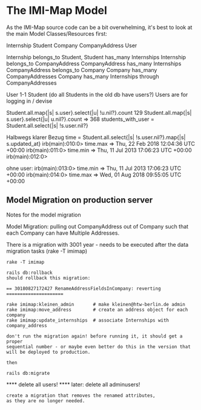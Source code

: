 # The IMI-Map Model

As the IMI-Map source code can be a bit overwhelming, it's best to
look at the main Model Classes/Resources first:

Internship
Student
Company
CompanyAddress
User

Internship belongs_to Student, Student has_many Internships
Internship belongs_to CompanyAddress
CompanyAddress has_many Internships
CompanyAddress belongs_to Company
Company has_many CompanyAddresses
Company has_many Internships through CompanyAddresses

User 1-1 Student (do all Students in the old db have users?)
Users are for logging in / devise



Student.all.map{|s| s.user}.select{|u| !u.nil?}.count
129
Student.all.map{|s| s.user}.select{|u| u.nil?}.count
=> 368
students_with_user = Student.all.select{|s| !s.user.nil?}


Halbwegs klarer Bezug
time = Student.all.select{|s| !s.user.nil?}.map{|s| s.updated_at}
irb(main):010:0> time.max
=> Thu, 22 Feb 2018 12:04:36 UTC +00:00
irb(main):011:0> time.min
=> Thu, 11 Jul 2013 17:06:23 UTC +00:00
irb(main):012:0>

ohne user:
irb(main):013:0> time.min
=> Thu, 11 Jul 2013 17:06:23 UTC +00:00
irb(main):014:0> time.max
=> Wed, 01 Aug 2018 09:55:05 UTC +00:00


## Model Migration on production server
Notes for the model migration

Model Migration: pulling out CompanyAddress out of Company such that
each Company can have Multiple Addresses.

There is a migration with 3001 year - needs to be executed after the
data migration tasks (rake -T imimap)


    rake -T imimap

    rails db:rollback
    should rollback this migration:

    == 30180827172427 RenameAddressFieldsInCompany: reverting =====================

    rake imimap:kleinen_admin       # make kleinen@htw-berlin.de admin
    rake imimap:move_address        # create an address object for each company
    rake imimap:update_internships  # associate Internships with company_address

    don't run the migration again! before running it, it should get a proper
    sequential number - or maybe even better do this in the version that
    will be deployed to production.

    then

    rails db:migrate

  ****  delete all users!
  ****  later: delete all adminusers!

    create a migration that removes the renamed attributes,
    as they are no longer needed.

